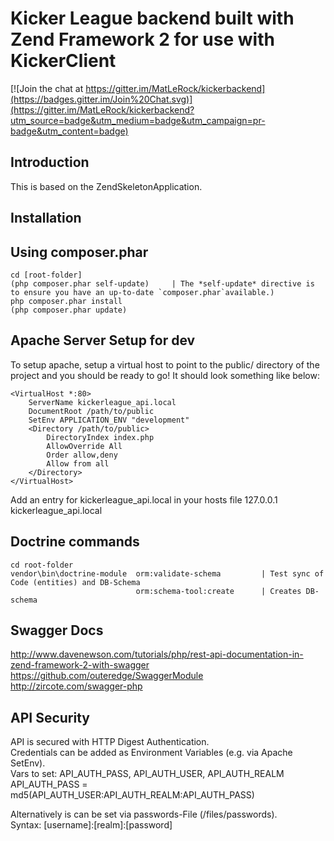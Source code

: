 Kicker League backend built with Zend Framework 2 for use with KickerClient
=======================

[![Join the chat at https://gitter.im/MatLeRock/kickerbackend](https://badges.gitter.im/Join%20Chat.svg)](https://gitter.im/MatLeRock/kickerbackend?utm_source=badge&utm_medium=badge&utm_campaign=pr-badge&utm_content=badge)

Introduction
------------
This is based on the ZendSkeletonApplication.

Installation
------------

Using composer.phar
----------------------------

    cd [root-folder]
    (php composer.phar self-update)     | The *self-update* directive is to ensure you have an up-to-date `composer.phar`available.)
    php composer.phar install
    (php composer.phar update)

Apache Server Setup for dev
----------------

To setup apache, setup a virtual host to point to the public/ directory of the
project and you should be ready to go! It should look something like below:

    <VirtualHost *:80>
        ServerName kickerleague_api.local
        DocumentRoot /path/to/public
        SetEnv APPLICATION_ENV "development"
        <Directory /path/to/public>
            DirectoryIndex index.php
            AllowOverride All
            Order allow,deny
            Allow from all
        </Directory>
    </VirtualHost>

Add an entry for kickerleague_api.local in your hosts file
127.0.0.1   kickerleague_api.local

Doctrine commands
-------------------
    cd root-folder
    vendor\bin\doctrine-module  orm:validate-schema         | Test sync of Code (entities) and DB-Schema
                                orm:schema-tool:create      | Creates DB-schema

Swagger Docs
----------------
http://www.davenewson.com/tutorials/php/rest-api-documentation-in-zend-framework-2-with-swagger  
https://github.com/outeredge/SwaggerModule  
http://zircote.com/swagger-php

API Security
----------------------------
API is secured with HTTP Digest Authentication.   
Credentials can be added as Environment Variables (e.g. via Apache SetEnv).   
Vars to set: API_AUTH_PASS, API_AUTH_USER, API_AUTH_REALM  
API_AUTH_PASS = md5(API_AUTH_USER:API_AUTH_REALM:API_AUTH_PASS)    

Alternatively is can be set via passwords-File (/files/passwords).  
Syntax: [username]:[realm]:[password]  
